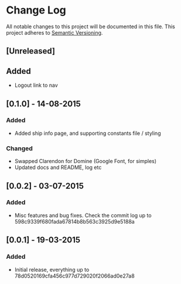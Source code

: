 # Change Log
All notable changes to this project will be documented in this file.
This project adheres to [Semantic Versioning](http://semver.org/).

## [Unreleased]

## Added
- Logout link to nav

## [0.1.0] - 14-08-2015
### Added
- Added ship info page, and supporting constants file / styling

### Changed
- Swapped Clarendon for Domine (Google Font, for simples)
- Updated docs and README, log etc

## [0.0.2] - 03-07-2015
### Added

- Misc features and bug fixes. Check the commit log up to 598c9339f680fada67814b8b563c3925d9e5188a

## [0.0.1] - 19-03-2015
### Added

- Initial release, everything up to 78d0520169cfa456c977d729020f2066ad0e27a8


